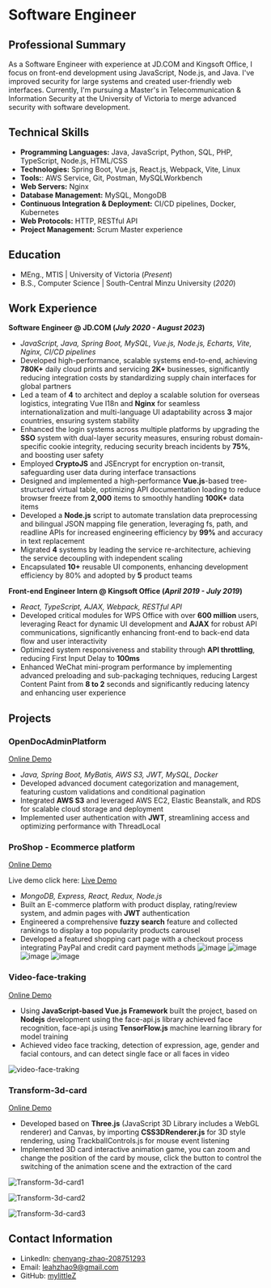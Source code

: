 # Software Engineer

## Professional Summary
As a Software Engineer with experience at JD.COM and Kingsoft Office, I focus on front-end development using JavaScript, Node.js, and Java. I've improved security for large systems and created user-friendly web interfaces. Currently, I'm pursuing a Master's in Telecommunication & Information Security at the University of Victoria to merge advanced security with software development.

## Technical Skills
- **Programming Languages:** Java, JavaScript, Python, SQL, PHP, TypeScript, Node.js, HTML/CSS
- **Technologies:** Spring Boot, Vue.js, React.js, Webpack, Vite, Linux
- **Tools:**: AWS Service, Git, Postman, MySQLWorkbench
- **Web Servers:** Nginx
- **Database Management:** MySQL, MongoDB
- **Continuous Integration & Deployment:** CI/CD pipelines, Docker, Kubernetes
- **Web Protocols:** HTTP, RESTful API
- **Project Management:** Scrum Master experience

## Education							       		
- MEng., MTIS	| University of Victoria (_Present_)	 			        		
- B.S., Computer Science | South-Central Minzu University (_2020_)

## Work Experience
**Software Engineer @ JD.COM (_July 2020 - August 2023_)**
- _JavaScript, Java, Spring Boot, MySQL, Vue.js, Node.js, Echarts, Vite, Nginx, CI/CD pipelines_
- Developed high-performance, scalable systems end-to-end, achieving **780K+** daily cloud prints and servicing **2K+** businesses, significantly reducing integration costs by standardizing supply chain interfaces for global partners
- Led a team of **4** to architect and deploy a scalable solution for overseas logistics, integrating Vue I18n and **Nginx** for seamless internationalization and multi-language UI adaptability across **3** major countries, ensuring system stability
- Enhanced the login systems across multiple platforms by upgrading the **SSO** system with dual-layer security measures, ensuring robust domain-specific cookie integrity, reducing security breach incidents by **75%**, and boosting user safety
- Employed **CryptoJS** and JSEncrypt for encryption on-transit, safeguarding user data during interface transactions
- Designed and implemented a high-performance **Vue.js**-based tree-structured virtual table, optimizing API documentation loading to reduce browser freeze from **2,000** items to smoothly handling **100K+** data items
- Developed a **Node.js** script to automate translation data preprocessing and bilingual JSON mapping file generation, leveraging fs, path, and readline APIs for increased engineering efficiency by **99%** and accuracy in text replacement
- Migrated **4** systems by leading the service re-architecture, achieving the service decoupling with independent scaling
- Encapsulated **10+** reusable UI components, enhancing development efficiency by 80% and adopted by **5** product teams

**Front-end Engineer Intern @ Kingsoft Office (_April 2019 - July 2019_)**
- _React, TypeScript, AJAX, Webpack, RESTful API_
- Developed critical modules for WPS Office with over **600 million** users, leveraging React for dynamic UI development and **AJAX** for robust API communications, significantly enhancing front-end to back-end data flow and user interactivity
- Optimized system responsiveness and stability through **API throttling**, reducing First Input Delay to **100ms**
- Enhanced WeChat mini-program performance by implementing advanced preloading and sub-packaging techniques, reducing Largest Content Paint from **8 to 2** seconds and significantly reducing latency and enhancing user experience

## Projects
### OpenDocAdminPlatform
[Online Demo](https://github.com/mylittleZ/OpenDocAdminPlatform)
- _Java, Spring Boot, MyBatis, AWS S3, JWT, MySQL, Docker_
- Developed advanced document categorization and management, featuring custom validations and conditional pagination
- Integrated **AWS S3** and leveraged AWS EC2, Elastic Beanstalk, and RDS for scalable cloud storage and deployment
- Implemented user authentication with **JWT**, streamlining access and optimizing performance with ThreadLocal

### ProShop - Ecommerce platform
[Online Demo](https://github.com/mylittleZ/proshop) 

Live demo click here: [Live Demo](https://proshop-25vr.onrender.com)
- _MongoDB, Express, React, Redux, Node.js_
- Built an E-commerce platform with product display, rating/review system, and admin pages with **JWT** authentication
- Engineered a comprehensive **fuzzy search** feature and collected rankings to display a top popularity products carousel
- Developed a featured shopping cart page with a checkout process integrating PayPal and credit card payment methods
 ![image](https://github.com/mylittleZ/ePortfolio/assets/30174451/2a20bfe1-3c2b-4524-9a48-0cc324244713)
 ![image](https://github.com/mylittleZ/ePortfolio/assets/30174451/1670cdb2-07a6-4018-b356-0065c74647f9)
 ![image](https://github.com/mylittleZ/ePortfolio/assets/30174451/9c1cb527-4426-467c-b818-4a2aed598021)
 ![image](https://github.com/mylittleZ/ePortfolio/assets/30174451/d1efbf5e-0f74-443f-8be3-4807f7b4df70)




### Video-face-traking
[Online Demo](http://mylittlez.github.io/video-face-traking/)
- Using **JavaScript-based Vue.js Framework** built the project, based on **Nodejs** development using the face-api.js library achieved face recognition, face-api.js using **TensorFlow.js** machine learning library for model training 
- Achieved video face tracking, detection of expression, age, gender and facial contours, and can detect single face or all
faces in video

![video-face-traking](https://user-images.githubusercontent.com/30174451/205483043-cd8c89f2-37e2-4f94-aea5-f7d09e339c49.png)


### Transform-3d-card
[Online Demo](https://mylittlez.github.io/transform-3d-card/)
- Developed based on **Three.js** (JavaScript 3D Library includes a WebGL renderer) and Canvas, by importing
**CSS3DRenderer.js** for 3D style rendering, using TrackballControls.js for mouse event listening
- Implemented 3D card interactive animation game, you can zoom and change the position of the card by mouse, click the
button to control the switching of the animation scene and the extraction of the card

![Transform-3d-card1](https://user-images.githubusercontent.com/30174451/281539967-4313c7dd-6eb0-466d-b1c5-ae779ad95ce8.png)

![Transform-3d-card2](https://user-images.githubusercontent.com/30174451/281539849-9c0e9879-e94d-4497-97a6-c6dfcca1c8ba.png)

![Transform-3d-card3](https://user-images.githubusercontent.com/30174451/281540057-8d9d985c-4d75-462f-8101-1d7de31601a6.png)




## Contact Information
- LinkedIn: [chenyang-zhao-208751293](https://linkedin.com/in/chenyang-zhao-208751293)
- Email: [leahzhao9@gmail.com](mailto:leahzhao9@gmail.com)
- GitHub: [mylittleZ](https://github.com/mylittleZ)

